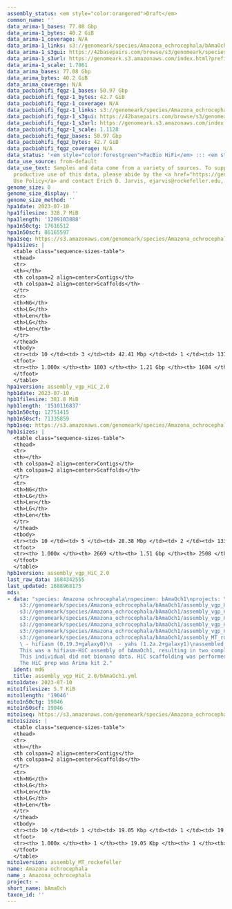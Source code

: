```yaml
---
assembly_status: <em style="color:orangered">Draft</em>
common_name: ''
data_arima-1_bases: 77.08 Gbp
data_arima-1_bytes: 40.2 GiB
data_arima-1_coverage: N/A
data_arima-1_links: s3://genomeark/species/Amazona_ochrocephala/bAmaOch1/genomic_data/arima/<br>
data_arima-1_s3gui: https://42basepairs.com/browse/s3/genomeark/species/Amazona_ochrocephala/bAmaOch1/genomic_data/arima/
data_arima-1_s3url: https://genomeark.s3.amazonaws.com/index.html?prefix=species/Amazona_ochrocephala/bAmaOch1/genomic_data/arima/
data_arima-1_scale: 1.7861
data_arima_bases: 77.08 Gbp
data_arima_bytes: 40.2 GiB
data_arima_coverage: N/A
data_pacbiohifi_fqgz-1_bases: 50.97 Gbp
data_pacbiohifi_fqgz-1_bytes: 42.7 GiB
data_pacbiohifi_fqgz-1_coverage: N/A
data_pacbiohifi_fqgz-1_links: s3://genomeark/species/Amazona_ochrocephala/bAmaOch1/genomic_data/pacbio_hifi/<br>
data_pacbiohifi_fqgz-1_s3gui: https://42basepairs.com/browse/s3/genomeark/species/Amazona_ochrocephala/bAmaOch1/genomic_data/pacbio_hifi/
data_pacbiohifi_fqgz-1_s3url: https://genomeark.s3.amazonaws.com/index.html?prefix=species/Amazona_ochrocephala/bAmaOch1/genomic_data/pacbio_hifi/
data_pacbiohifi_fqgz-1_scale: 1.1128
data_pacbiohifi_fqgz_bases: 50.97 Gbp
data_pacbiohifi_fqgz_bytes: 42.7 GiB
data_pacbiohifi_fqgz_coverage: N/A
data_status: '<em style="color:forestgreen">PacBio HiFi</em> ::: <em style="color:forestgreen">Arima</em>'
data_use_source: from-default
data_use_text: Samples and data come from a variety of sources. To support fair and
  productive use of this data, please abide by the <a href="https://genome10k.soe.ucsc.edu/data-use-policies/">Data
  Use Policy</a> and contact Erich D. Jarvis, ejarvis@rockefeller.edu, with any questions.
genome_size: 0
genome_size_display: ''
genome_size_method: ''
hpa1date: 2023-07-10
hpa1filesize: 328.7 MiB
hpa1length: '1209103888'
hpa1n50ctg: 17616512
hpa1n50scf: 86165597
hpa1seq: https://s3.amazonaws.com/genomeark/species/Amazona_ochrocephala/bAmaOch1/assembly_vgp_HiC_2.0/bAmaOch1.HiC.hap1.20230710.fasta.gz
hpa1sizes: |
  <table class="sequence-sizes-table">
  <thead>
  <tr>
  <th></th>
  <th colspan=2 align=center>Contigs</th>
  <th colspan=2 align=center>Scaffolds</th>
  </tr>
  <tr>
  <th>NG</th>
  <th>LG</th>
  <th>Len</th>
  <th>LG</th>
  <th>Len</th>
  </tr>
  </thead>
  <tbody>
  <tr><td> 10 </td><td> 3 </td><td> 42.41 Mbp </td><td> 1 </td><td> 137.84 Mbp </td></tr><tr><td> 20 </td><td> 6 </td><td> 28.39 Mbp </td><td> 2 </td><td> 132.31 Mbp </td></tr><tr><td> 30 </td><td> 11 </td><td> 24.54 Mbp </td><td> 3 </td><td> 125.87 Mbp </td></tr><tr><td> 40 </td><td> 16 </td><td> 23.11 Mbp </td><td> 4 </td><td> 93.40 Mbp </td></tr><tr style="background-color:#cccccc;"><td> 50 </td><td> 22 </td><td style="background-color:#88ff88;"> 17.62 Mbp </td><td> 6 </td><td style="background-color:#88ff88;"> 86.17 Mbp </td></tr><tr><td> 60 </td><td> 29 </td><td> 13.61 Mbp </td><td> 7 </td><td> 74.04 Mbp </td></tr><tr><td> 70 </td><td> 39 </td><td> 11.45 Mbp </td><td> 10 </td><td> 32.07 Mbp </td></tr><tr><td> 80 </td><td> 53 </td><td> 6.89 Mbp </td><td> 15 </td><td> 17.62 Mbp </td></tr><tr><td> 90 </td><td> 114 </td><td> 0.65 Mbp </td><td> 45 </td><td> 0.72 Mbp </td></tr><tr><td> 100 </td><td> 1803 </td><td> 11.17 Kbp </td><td> 1684 </td><td> 11.17 Kbp </td></tr></tbody>
  <tfoot>
  <tr><th> 1.000x </th><th> 1803 </th><th> 1.21 Gbp </th><th> 1684 </th><th> 1.21 Gbp </th></tr>
  </tfoot>
  </table>
hpa1version: assembly_vgp_HiC_2.0
hpb1date: 2023-07-10
hpb1filesize: 381.8 MiB
hpb1length: '1510116837'
hpb1n50ctg: 12751415
hpb1n50scf: 71335859
hpb1seq: https://s3.amazonaws.com/genomeark/species/Amazona_ochrocephala/bAmaOch1/assembly_vgp_HiC_2.0/bAmaOch1.HiC.hap2.20230710.fasta.gz
hpb1sizes: |
  <table class="sequence-sizes-table">
  <thead>
  <tr>
  <th></th>
  <th colspan=2 align=center>Contigs</th>
  <th colspan=2 align=center>Scaffolds</th>
  </tr>
  <tr>
  <th>NG</th>
  <th>LG</th>
  <th>Len</th>
  <th>LG</th>
  <th>Len</th>
  </tr>
  </thead>
  <tbody>
  <tr><td> 10 </td><td> 5 </td><td> 28.38 Mbp </td><td> 2 </td><td> 133.33 Mbp </td></tr><tr><td> 20 </td><td> 10 </td><td> 24.95 Mbp </td><td> 3 </td><td> 125.96 Mbp </td></tr><tr><td> 30 </td><td> 17 </td><td> 22.66 Mbp </td><td> 4 </td><td> 94.58 Mbp </td></tr><tr><td> 40 </td><td> 25 </td><td> 17.63 Mbp </td><td> 6 </td><td> 85.98 Mbp </td></tr><tr style="background-color:#cccccc;"><td> 50 </td><td> 35 </td><td style="background-color:#88ff88;"> 12.75 Mbp </td><td> 8 </td><td style="background-color:#88ff88;"> 71.34 Mbp </td></tr><tr><td> 60 </td><td> 50 </td><td> 7.73 Mbp </td><td> 11 </td><td> 40.65 Mbp </td></tr><tr><td> 70 </td><td> 74 </td><td> 4.22 Mbp </td><td> 16 </td><td> 21.19 Mbp </td></tr><tr><td> 80 </td><td> 137 </td><td> 1.26 Mbp </td><td> 35 </td><td> 2.26 Mbp </td></tr><tr><td> 90 </td><td> 570 </td><td> 170.81 Kbp </td><td> 435 </td><td> 174.01 Kbp </td></tr><tr><td> 100 </td><td> 2669 </td><td> 12.66 Kbp </td><td> 2508 </td><td> 12.66 Kbp </td></tr></tbody>
  <tfoot>
  <tr><th> 1.000x </th><th> 2669 </th><th> 1.51 Gbp </th><th> 2508 </th><th> 1.51 Gbp </th></tr>
  </tfoot>
  </table>
hpb1version: assembly_vgp_HiC_2.0
last_raw_data: 1684342555
last_updated: 1688968175
mds:
- data: "species: Amazona ochrocephala\nspecimen: bAmaOch1\nprojects: \n  - vgp\nhap1:
    s3://genomeark/species/Amazona_ochrocephala/bAmaOch1/assembly_vgp_HiC_2.0/bAmaOch1.HiC.hap1.20230710.fasta.gz\nhap2:
    s3://genomeark/species/Amazona_ochrocephala/bAmaOch1/assembly_vgp_HiC_2.0/bAmaOch1.HiC.hap2.20230710.fasta.gz\npretext_hap1:
    s3://genomeark/species/Amazona_ochrocephala/bAmaOch1/assembly_vgp_HiC_2.0/evaluation/hap1/pretext/bAmaOch1_hap1__s2_heatmap.pretext\npretext_hap2:
    s3://genomeark/species/Amazona_ochrocephala/bAmaOch1/assembly_vgp_HiC_2.0/evaluation/hap2/pretext/bAmaOch1_hap2__s2_heatmap.pretext\nkmer_spectra_img:
    s3://genomeark/species/Amazona_ochrocephala/bAmaOch1/assembly_vgp_HiC_2.0/evaluation/merqury/bAmaOch1_png/\nmito:
    s3://genomeark/species/Amazona_ochrocephala/bAmaOch1/assembly_MT_rockefeller/bAmaOch1.MT.20230710.fasta.gz\npipeline:\n
    \ - hifiasm (0.19.3+galaxy0)\n  - yahs (1.2a.2+galaxy1)\nassembled_by_group: Rockefeller\nnotes:
    This was a hifiasm-HiC assembly of bAmaOch1, resulting in two complete haplotypes.
    This individual did not bionano data. HiC scaffolding was performed with yahs.
    The HiC prep was Arima kit 2."
  ident: md6
  title: assembly_vgp_HiC_2.0/bAmaOch1.yml
mito1date: 2023-07-10
mito1filesize: 5.7 KiB
mito1length: '19046'
mito1n50ctg: 19046
mito1n50scf: 19046
mito1seq: https://s3.amazonaws.com/genomeark/species/Amazona_ochrocephala/bAmaOch1/assembly_MT_rockefeller/bAmaOch1.MT.20230710.fasta.gz
mito1sizes: |
  <table class="sequence-sizes-table">
  <thead>
  <tr>
  <th></th>
  <th colspan=2 align=center>Contigs</th>
  <th colspan=2 align=center>Scaffolds</th>
  </tr>
  <tr>
  <th>NG</th>
  <th>LG</th>
  <th>Len</th>
  <th>LG</th>
  <th>Len</th>
  </tr>
  </thead>
  <tbody>
  <tr><td> 10 </td><td> 1 </td><td> 19.05 Kbp </td><td> 1 </td><td> 19.05 Kbp </td></tr><tr><td> 20 </td><td> 1 </td><td> 19.05 Kbp </td><td> 1 </td><td> 19.05 Kbp </td></tr><tr><td> 30 </td><td> 1 </td><td> 19.05 Kbp </td><td> 1 </td><td> 19.05 Kbp </td></tr><tr><td> 40 </td><td> 1 </td><td> 19.05 Kbp </td><td> 1 </td><td> 19.05 Kbp </td></tr><tr style="background-color:#cccccc;"><td> 50 </td><td> 1 </td><td style="background-color:#ff8888;"> 19.05 Kbp </td><td> 1 </td><td style="background-color:#ff8888;"> 19.05 Kbp </td></tr><tr><td> 60 </td><td> 1 </td><td> 19.05 Kbp </td><td> 1 </td><td> 19.05 Kbp </td></tr><tr><td> 70 </td><td> 1 </td><td> 19.05 Kbp </td><td> 1 </td><td> 19.05 Kbp </td></tr><tr><td> 80 </td><td> 1 </td><td> 19.05 Kbp </td><td> 1 </td><td> 19.05 Kbp </td></tr><tr><td> 90 </td><td> 1 </td><td> 19.05 Kbp </td><td> 1 </td><td> 19.05 Kbp </td></tr><tr><td> 100 </td><td> 1 </td><td> 19.05 Kbp </td><td> 1 </td><td> 19.05 Kbp </td></tr></tbody>
  <tfoot>
  <tr><th> 1.000x </th><th> 1 </th><th> 19.05 Kbp </th><th> 1 </th><th> 19.05 Kbp </th></tr>
  </tfoot>
  </table>
mito1version: assembly_MT_rockefeller
name: Amazona ochrocephala
name_: Amazona_ochrocephala
project: ~
short_name: bAmaOch
taxon_id: ''
---
```

